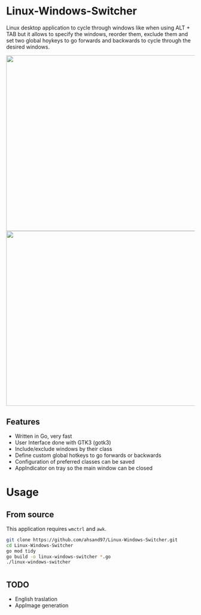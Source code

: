 # Linux-Windows-Switcher
Linux desktop application to cycle through windows like when using ALT + TAB but it allows to specify the windows, reorder them, exclude them and set two global hoykeys to go forwards and backwards to cycle through the desired windows. 

<img src="https://user-images.githubusercontent.com/32344641/196622904-7769213b-cb4c-46c5-b715-44b3a714e517.png" width="510" height="468" />
<img src="https://user-images.githubusercontent.com/32344641/196622923-e07b60c5-4d43-46cb-ad56-41eaa9718b10.png" width="509.4" height="466.2" />


## Features
- Written in Go, very fast
- User Interface done with GTK3 (gotk3)
- Include/exclude windows by their class
- Define custom global hotkeys to go forwards or backwards
- Configuration of preferred classes can be saved
- AppIndicator on tray so the main window can be closed

# Usage
## From source
This application requires `wmctrl` and `awk`.
```bash
git clone https://github.com/ahsand97/Linux-Windows-Switcher.git
cd Linux-Windows-Switcher
go mod tidy
go build -o linux-windows-switcher *.go
./linux-windows-switcher
```

#
## TODO
- English traslation
- AppImage generation
